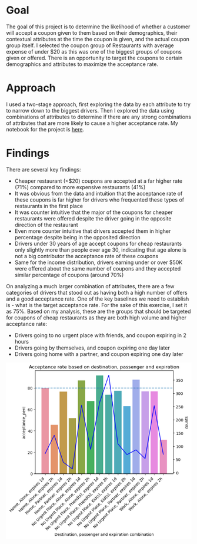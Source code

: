 # Goal
The goal of this project is to determine the likelihood of whether a customer will accept a coupon given to them based on their demographics, their contextual attributes at the time the coupon is given, and the actual coupon group itself. I selected the coupon group of Restaurants with average expense of under $20 as this was one of the biggest groups of coupons given or offered. There is an opportunity to target the coupons to certain demographics and attributes to maximize the acceptance rate.
# Approach
I used a two-stage approach, first exploring the data by each attribute to try to narrow down to the biggest drivers. Then I explored the data using combinations of attributes to determine if there are any strong combinations of attributes that are more likely to cause a higher acceptance rate.
My notebook for the project is [here](prompt_5.2.ipynb).
# Findings
There are several key findings:
- Cheaper restaurant (<$20) coupons are accepted at a far higher rate (71%) compared to more expensive restaurants (41%)
- It was obvious from the data and intuition that the acceptance rate of these coupons is far higher for drivers who frequented these types of restaurants in the first place
- It was counter intuitive that the major of the coupons for cheaper restaurants were offered despite the driver going in the opposite direction of the restaurant
- Even more counter intuitive that drivers accepted them in higher percentage despite being in the opposited direction
- Drivers under 30 years of age accept coupons for cheap restaurants only slightly more than people over age 30, indicating that age alone is not a big contributor the acceptance rate of these coupons
- Same for the income distribution, drivers earning under or over $50K were offered about the same number of coupons and they accepted similar percentage of coupons (around 70%)

On analyzing a much larger combination of attributes, there are a few categories of drivers that stood out as having both a high number of offers and a good acceptance rate. One of the key baselines we need to establish is - what is the target acceptance rate. For the sake of this exercise, I set it as 75%. Based on my analysis, these are the groups that should be targeted for coupons of cheap restaurants as they are both high volume and higher acceptance rate:
- Drivers going to no urgent place with friends, and coupon expiring in 2 hours
- Drivers going by themselves, and coupon expiring one day later
- Drivers going home with a partner, and coupon expiring one day later
  
![Acceptance rate by combination of attributes](https://github.com/kiranadigo/bkly_ml_5.2/blob/main/images/coupon_combo.png)

